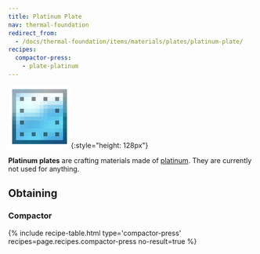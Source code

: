 ```yaml
---
title: Platinum Plate
nav: thermal-foundation
redirect_from:
  - /docs/thermal-foundation/items/materials/plates/platinum-plate/
recipes:
  compactor-press:
    - plate-platinum
---
```


![Platinum plate](/assets/images/thermal-foundation/plate-platinum.png){:style="height: 128px"}


**Platinum plates** are crafting materials made of
[platinum](/docs/platinum-ingot/). They are currently not used for anything.


Obtaining
---------

### Compactor
{% include recipe-table.html type='compactor-press' recipes=page.recipes.compactor-press no-result=true %}
